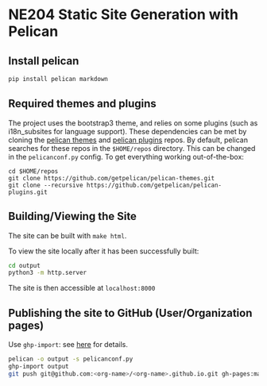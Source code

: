 # NE204 Static Site Generation with Pelican

## Install pelican

```bash
pip install pelican markdown
```

## Required themes and plugins

The project uses the bootstrap3 theme, and relies on some plugins (such as
i18n\_subsites for language support).
These dependencies can be met by cloning the 
[pelican themes](https://github.com/getpelican/pelican-themes.git) and
[pelican plugins](https://github.com/getpelican/pelican-plugins.git) repos.
By default, pelican searches for these repos in the `$HOME/repos` directory.
This can be changed in the `pelicanconf.py` config.
To get everything working out-of-the-box:

```
cd $HOME/repos
git clone https://github.com/getpelican/pelican-themes.git
git clone --recursive https://github.com/getpelican/pelican-plugins.git
```

## Building/Viewing the Site

The site can be built with `make html`.

To view the site locally after it has been successfully built:

```bash
cd output
python3 -m http.server
```

The site is then accessible at `localhost:8000`

## Publishing the site to GitHub (User/Organization pages)

Use `ghp-import`: see [here](http://docs.getpelican.com/en/3.6.3/tips.html)
for details.

```bash
pelican -o output -s pelicanconf.py
ghp-import output
git push git@github.com:<org-name>/<org-name>.github.io.git gh-pages:master
```
